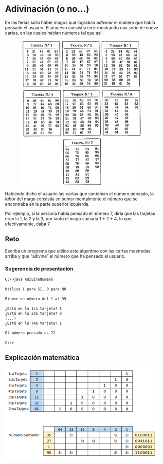 # Adivinación (o no...)

En las ferias solia haber magos que lograban *adivinar* el número que había pensado el usuario. El proceso consistía en ir mostrando una serie de nueve cartas, en las cuales habían números tal que así:

<div align=center>

<img src="../../imagenes/numerosAdivinacion.png" width="400">

</div>

Habiendo dicho el usuario las cartas que contenían el número pensado, la *labor* del mago consistía en sumar mentalmente el número que se encontraba en la parte superior izquierda.

Por ejemplo, si la persona había pensado el número 7, diría que las tarjetas eran la 1, la 2 y la 3, por tanto el mago sumaría 1 + 2 + 4, lo que, efectivamente, daba 7.

## Reto

Escriba un programa que utilice este algoritmo con las cartas mostradas arriba y que “adivine” el número que ha pensado el usuario.

### Sugerencia de presentación

```
C:\>java AdivinaNumero

Utilice 1 para SI, 0 para NO

Piense un número del 1 al 99

¿Está en la 1ra tarjeta? 1
¿Está en la 2da tarjeta? 0
(...)
¿Está en la 7ma tarjeta? 1

El número pensado es 72

C:\>
```

## Explicación matemática

<div align=center>

![](/imagenes/numerosAdivinacionExplicacion.png)

</div>

